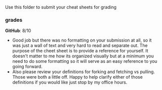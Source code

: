 Use this folder to submit your cheat sheets for grading

### grades
**GitHub**: 8/10 
- Good job but there was no formatting on your submission at all, so it was just a wall of text and very hard to read and separate out. The purpose of the cheet sheet is to provide a reference for yourself. It doesn't matter to me how its organized visually but at a minimum you need to do some formatting so it will serve as an easy reference to you going forward. 
-  Also please review your definitions for forking and fetching vs pulling. Those were both a little off. Happy to help clarify either of those definitions if you would like just stop by my office hours. 
